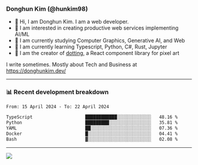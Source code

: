 ### Donghun Kim (@hunkim98)

- 👋 Hi, I am Donghun Kim. I am a web developer. 
- 🤔 I am interested in creating productive web services implementing AI/ML
- 🔭 I am currently studying Computer Graphics, Generative AI, and Web 
- 🌱 I am currently learning Typescript, Python, C#, Rust, Jupyter
- 🎨 I am the creator of [dotting](https://github.com/hunkim98/dotting), a React component library for pixel art

I write sometimes. Mostly about Tech and Business at https://donghunkim.dev/

---
### 📊 Recent development breakdown
<!--START_SECTION:waka-->

```txt
From: 15 April 2024 - To: 22 April 2024

TypeScript                    ████████████░░░░░░░░░░░░░   48.16 %
Python                        █████████░░░░░░░░░░░░░░░░   35.81 %
YAML                          ██░░░░░░░░░░░░░░░░░░░░░░░   07.36 %
Docker                        █░░░░░░░░░░░░░░░░░░░░░░░░   04.41 %
Bash                          ▓░░░░░░░░░░░░░░░░░░░░░░░░   02.08 %
```

<!--END_SECTION:waka-->
---

<!-- <div align='center'> -->
  <img align="center" src="https://github-readme-stats.vercel.app/api?username=hunkim98&theme=dark&show_icons=true"/>
<!-- </div> -->
<!--
**hunkim98/hunkim98** is a ✨ _special_ ✨ repository because its `README.md` (this file) appears on your GitHub profile.

Here are some ideas to get you started:

- 🔭 I’m currently working on ...
- 🌱 I’m currently learning ...
- 👯 I’m looking to collaborate on ...
- 🤔 I’m looking for help with ...
- 💬 Ask me about ...
- 📫 How to reach me: ...
- 😄 Pronouns: ...
- ⚡ Fun fact: ...
-->
